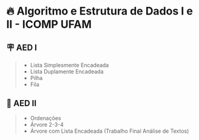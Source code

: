 
# 🔥 Algoritmo e Estrutura de Dados I e II - ICOMP UFAM


## 🪧 AED I


>
> - Lista Simplesmente Encadeada
> - Lista Duplamente Encadeada
> - Pilha
> - Fila
> 


## 🎫 AED II

>
> - Ordenações
> - Árvore 2-3-4
> - Árvore com Lista Encadeada (Trabalho Final Análise de Textos)
> 

